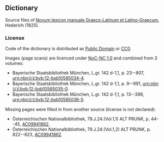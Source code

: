 ## Dictionary

Source files of [Novum lexicon manuale Graeco-Latinum et Latino-Graecum](https://latin-dict.github.io/dictionaries/Hederich1825.html), Hederich (1825).


### License

Code of the dictionary is distributed as [Public Domain](http://creativecommons.org/publicdomain/mark/1.0/) or [CC0](LICENSE).

Images (page scans) are licenced under [NoC-NC 1.0](http://rightsstatements.org/vocab/NoC-NC/1.0/) and combined from 3 volumes:

* Bayerische Staatsbibliothek München, L.gr. 142 d-1,1, p. 23--807, [urn:nbn:de:bvb:12-bsb10585034-4](http://mdz-nbn-resolving.de/urn:nbn:de:bvb:12-bsb10585034-4).
* Bayerische Staatsbibliothek München, L.gr. 142 d-1,1, p. 9--991, [urn:nbn:de:bvb:12-bsb10585035-0](http://mdz-nbn-resolving.de/urn:nbn:de:bvb:12-bsb10585035-0).
* Bayerische Staatsbibliothek München, L.gr. 142 d-1,1, p. 13--399, [urn:nbn:de:bvb:12-bsb10585036-5](http://mdz-nbn-resolving.de/urn:nbn:de:bvb:12-bsb10585036-5).

Missing pages were filled in from another source (license is not declared):

* Österreichischen Nationalbibliothek, 79.J.24.(Vol.1,1) ALT PRUNK, p. 44--45, [AC09941862](http://data.onb.ac.at/rec/AC09941862).
* Österreichischen Nationalbibliothek, 79.J.24.(Vol.1,2) ALT PRUNK, p. 822--823, [AC09941862](http://data.onb.ac.at/rec/AC09941862).
